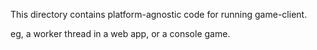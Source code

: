 This directory contains platform-agnostic code for running game-client.

eg, a worker thread in a web app, or a console game.
